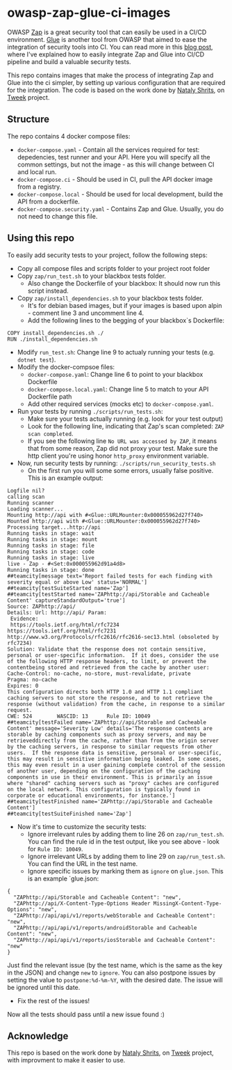 # owasp-zap-glue-ci-images
OWASP [Zap](https://github.com/zaproxy/zaproxy) is a great security tool that can easily be used in a CI/CD environment. [Glue](https://github.com/OWASP/glue) is another tool from OWASP that aimed to ease the integration of security tools into CI. You can read more in this [blog post](https://blog.solutotlv.com/dynamic-security-testing-made-easy?utm_source=github), where I've explained how to easily integrate Zap and Glue into CI/CD pipeline and build a valuable security tests.

This repo contains images that make the process of integrating Zap and Glue into the ci simpler, by setting up various configuration that are required for the integration. The code is based on the work done by [Nataly Shrits](https://github.com/nataly87s), on [Tweek](https://github.com/Soluto/tweek) project. 

## Structure
The repo contains 4 docker compose files:
* `docker-compose.yaml` - Contain all the services required for test: depedencies, test runner and your API. Here you will specify all the common settings, but not the image - as this will change between CI and local run.
* `docker-compose.ci` - Should be used in CI, pull the API docker image from a registry.
* `docker-compose.local` - Should be used for local development, build the API from a dockerfile.
* `docker-compose.security.yaml` - Contains Zap and Glue. Usually, you do not need to change this file.

## Using this repo
To easily add security tests to your project, follow the following steps:
* Copy all compose files and scripts folder to your project root folder
* Copy `zap/run_test.sh` to your blackbox tests folder. 
  * Also change the Dockerfile of your blackbox: It should now run this script instead.
* Copy `zap/install_dependencies.sh` to your blackbox tests folder.
  * It's for debian based images, but if your images is based upon alpin - comment line 3 and uncomment line 4.
  * Add the following lines to the begging of your blackbox`s Dockerfile:
```
COPY install_dependencies.sh ./
RUN ./install_dependencies.sh
```
* Modify `run_test.sh`: Change line 9 to actualy running your tests (e.g. `dotnet test`).
* Modify the docker-compsoe files:
  * `docker-compose.yaml`: Change line 6 to point to your blackbox Dockerfile
  * `docker-compose.local.yaml`: Change line 5 to match to your API Dockerfile path
  * Add other required services (mocks etc) to `docker-compose.yaml`.
* Run your tests by running `./scripts/run_tests.sh`:
  * Make sure your tests actually running (e.g. look for your test output)
  * Look for the following line, indicating that Zap's scan completed: `ZAP scan completed`.
  * If you see the following line `No URL was accessed by ZAP`, it means that from some reason, Zap did not proxy your test. Make sure the http client you're using honor `http_proxy` environment variable.
* Now, run security tests by running: `./scripts/run_security_tests.sh`
  * On the first run you will some some errors, usually false positive. This is an example output:
```
Logfile nil?
calling scan
Running scanner
Loading scanner...
Mounting http://api with #<Glue::URLMounter:0x000055962d27f740>
Mounted http://api with #<Glue::URLMounter:0x000055962d27f740>
Processing target...http://api
Running tasks in stage: wait
Running tasks in stage: mount
Running tasks in stage: file
Running tasks in stage: code
Running tasks in stage: live
live - Zap - #<Set:0x000055962d91a4d8>
Running tasks in stage: done
##teamcity[message text='Report failed tests for each finding with severity equal or above Low' status='NORMAL']
##teamcity[testSuiteStarted name='Zap']
##teamcity[testStarted name='ZAPhttp://api/Storable and Cacheable Content' captureStandardOutput='true']
Source: ZAPhttp://api/
Details: Url: http://api/ Param:
 Evidence:
 https://tools.ietf.org/html/rfc7234
https://tools.ietf.org/html/rfc7231
http://www.w3.org/Protocols/rfc2616/rfc2616-sec13.html (obsoleted by rfc7234)
Solution: Validate that the response does not contain sensitive, personal or user-specific information.  If it does, consider the use of the following HTTP response headers, to limit, or prevent the contentbeing stored and retrieved from the cache by another user:
Cache-Control: no-cache, no-store, must-revalidate, private
Pragma: no-cache
Expires: 0
This configuration directs both HTTP 1.0 and HTTP 1.1 compliant caching servers to not store the response, and to not retrieve the response (without validation) from the cache, in response to a similar request.
CWE: 524        WASCID: 13      Rule ID: 10049
##teamcity[testFailed name='ZAPhttp://api/Storable and Cacheable Content' message='Severity Low' details='The response contents are storable by caching components such as proxy servers, and may be retrieveddirectly from the cache, rather than from the origin server by the caching servers, in response to similar requests from other users.  If the response data is sensitive, personal or user-specific, this may result in sensitive information being leaked. In some cases, this may even result in a user gaining complete control of the session of another user, depending on the configuration of the caching components in use in their environment. This is primarily an issue where "shared" caching servers such as "proxy" caches are configured on the local network. This configuration is typically found in corporate or educational environments, for instance.']
##teamcity[testFinished name='ZAPhttp://api/Storable and Cacheable Content']
##teamcity[testSuiteFinished name='Zap']
```
* Now it's time to customize the security tests:
  * Ignore irrelevant rules by adding them to line 26 on `zap/run_test.sh`. You can find the rule id in the test output, like you see above - look for `Rule ID: 10049`.
  * Ignore irrelevant URLs by adding them to line 29 on `zap/run_test.sh`. You can find the URL in the test name.
  * Ignore specific issues by marking them as `ignore` on `glue.json`. This is an example `glue.json:
```
{
  "ZAPhttp://api/Storable and Cacheable Content": "new",
  "ZAPhttp://api/X-Content-Type-Options Header MissingX-Content-Type-Options": "new",
  "ZAPhttp://api/api/v1/reports/webStorable and Cacheable Content": "new",
  "ZAPhttp://api/api/v1/reports/androidStorable and Cacheable Content": "new",
  "ZAPhttp://api/api/v1/reports/iosStorable and Cacheable Content": "new"
}
```
Just find the relevant issue (by the test name, which is the same as the key in the JSON) and change `new` to `ignore`. 
You can also postpone issues by setting the value to `postpone:%d-%m-%Y`, with the desired date.
The issue will be ignored until this date.
* Fix the rest of the issues!

Now all the tests should pass until a new issue found :)

## Acknowledge 
This repo is based on the work done by [Nataly Shrits](https://github.com/nataly87s), on [Tweek](https://github.com/Soluto/tweek) project, with improvment to make it easier to use.